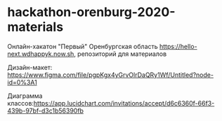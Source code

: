 # hackathon-orenburg-2020-materials
Онлайн-хакатон "Первый" Оренбургская область https://hello-next.wdhappyk.now.sh, репозиторий для материалов

Дизайн-макет: https://www.figma.com/file/pgpKgx4yGrvOlrDaQRy1Wf/Untitled?node-id=0%3A1

Диаграмма классов:https://app.lucidchart.com/invitations/accept/d6c6360f-66f3-439b-97bf-d3c1b56390fb
